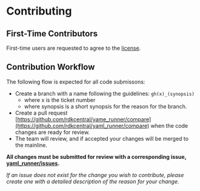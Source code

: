 # Contributing

## First-Time Contributors

First-time users are requested to agree to the [license](https://wiki.rdkcentral.com/signup.action).


## Contribution Workflow

The following flow is expected for all code submissons:
- Create a branch with a name following the guidelines: `gh(x)_(synopsis)`
  - where x is the ticket number
  - where synopsis is a short synopsis for the reason for the branch.
- Create a pull request [https://github.com/rdkcentral/yame_runner/compare](https://github.com/rdkcentral/yaml_runner/compare) when the code changes are ready for review.
- The team will review, and if accepted your changes will be merged to the mainline.

**All changes must be submitted for review with a corresponding issue, [yaml_runner/issues](https://github.com/rdkcentral/yaml_runner/issues).**

*If an issue does not exist for the change you wish to contribute, please create one with a detailed description of the reason for your change.*

